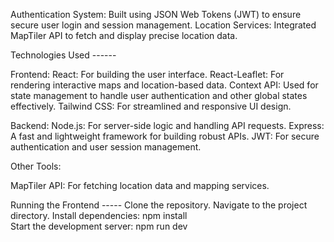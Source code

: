 Authentication System: Built using JSON Web Tokens (JWT) to ensure secure user login and session management. 
Location Services: Integrated MapTiler API to fetch and display precise location data.

Technologies Used ------

Frontend:
React: For building the user interface.
React-Leaflet: For rendering interactive maps and location-based data.
Context API: Used for state management to handle user authentication and other global states effectively.
Tailwind CSS: For streamlined and responsive UI design.

Backend:
Node.js: For server-side logic and handling API requests.
Express: A fast and lightweight framework for building robust APIs.
JWT: For secure authentication and user session management.

Other Tools:

MapTiler API: For fetching location data and mapping services.

Running the Frontend -----
Clone the repository.
Navigate to the project directory.
Install dependencies: npm install  
Start the development server: npm run dev  
